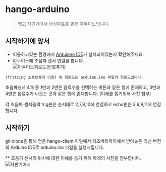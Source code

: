 # hango-arduino
> 행고 자판기에서 센싱파트를 맡은 아두이노입니다.

## 시작하기에 앞서
   * 이용하고있는 환경에서 [Arduiono IDE](https://www.arduino.cc/en/main/software)가 설치되어있는지 확인해주세요.
   * 아두이노에 초음파 센서 연결을 합니다.   
![아두이노회로도(번호추가)](https://user-images.githubusercontent.com/67812466/91624116-7054c480-e9d9-11ea-92f0-77129b903d9e.jpg)

    (fritzing 소프트웨어 이용) 위 회로도는 arduino.ino 파일의 회로도입니다. 
   초음파센서 4개 중 1번과 2번은 음료수를 선택하는 버튼과 같은 행에 존재하고, 3번과 4번은 음료수가 나오는 곳과 같은 행에 존재합니다. (이해를 돕기위해 사진 첨부) 
   
   각 초음파 센서들의 trig핀은 순서대로 2,7,8,12에 연결하고 echo핀은 3,6,9,11에 연결합니다. 
     
## 시작하기
   git clone을 통해 얻은 hango-client 파일에서 라즈베리파이에서 받아놓은 최신 버전의 Arduino IDE로 arduino.ino 파일을 실행시킵니다.
   
   
** 초음파 센서의 위치에 대한 이해를 돕기 위해 아래의 사진을 첨부합니다. 
![자판기예시](https://user-images.githubusercontent.com/67812466/91625163-0c81ca00-e9e0-11ea-9eb3-ca127ad3facd.PNG)

   
